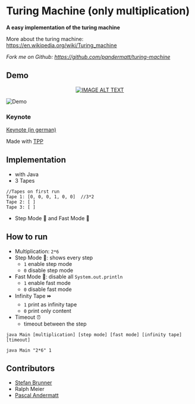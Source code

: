 # Turing Machine (only multiplication)

**A easy implementation of the turing machine**

More about the turing machine: <https://en.wikipedia.org/wiki/Turing_machine>

*Fork me on Github: <https://github.com/pandermatt/turing-machine>*

## Demo

<div align="center">
  <a href="https://www.youtube.com/watch?v=aHOqqASOnk4"><img src="https://img.youtube.com/vi/aHOqqASOnk4/0.jpg" alt="IMAGE ALT TEXT"></a>
</div>

![Demo](demo.gif)

### Keynote

[Keynote (in german)](https://github.com/pandermatt/turing-machine/blob/master/keynote.tpp)

Made with [TPP](https://github.com/cbbrowne/tpp)

## Implementation

* with Java
* 3 Tapes
```
//Tapes on first run
Tape 1: [0, 0, 0, 1, 0, 0]  //3*2
Tape 2: [ ]
Tape 3: [ ]
```
* Step Mode 🐢  and Fast Mode 🐇

## How to run

- Multiplication: `2*6`
- Step Mode 🐢: shows every step 
    - `1` enable step mode
    - `0` disable step mode
- Fast Mode 🐇: disable all `System.out.println`
    - `1` enable fast mode
    - `0` disable fast mode
- Infinity Tape ⏩
    - `1` print as infinity tape
    - `0` print only content
- Timeout ⏰
    - timeout between the step
```
java Main [multiplication] [step mode] [fast mode] [infinity tape] [timeout]

java Main "2*6" 1
```

## Contributors

- [Stefan Brunner](https://github.com/thecoder95)
- Ralph Meier
- [Pascal Andermatt](https://github.com/pandermatt)
